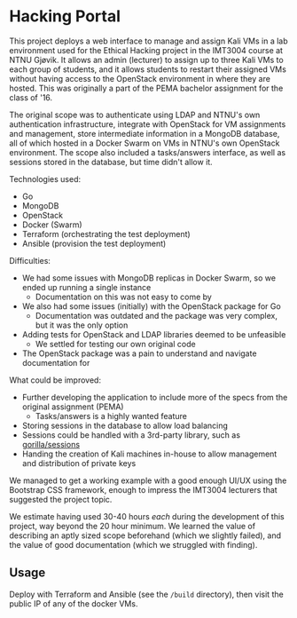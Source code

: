 # Hacking Portal

This project deploys a web interface to manage and assign Kali VMs in a lab environment used for the Ethical Hacking project in the IMT3004 course at NTNU Gjøvik. It allows an admin (lecturer) to assign up to three Kali VMs to each group of students, and it allows students to restart their assigned VMs without having access to the OpenStack environment in where they are hosted. This was originally a part of the PEMA bachelor assignment for the class of '16.

The original scope was to authenticate using LDAP and NTNU's own authentication infrastructure, integrate with OpenStack for VM assignments and management, store intermediate information in a MongoDB database, all of which hosted in a Docker Swarm on VMs in NTNU's own OpenStack environment. The scope also included a tasks/answers interface, as well as sessions stored in the database, but time didn't allow it.

Technologies used:
- Go
- MongoDB
- OpenStack
- Docker (Swarm)
- Terraform (orchestrating the test deployment)
- Ansible (provision the test deployment)

Difficulties:
- We had some issues with MongoDB replicas in Docker Swarm, so we ended up running a single instance
	- Documentation on this was not easy to come by
- We also had some issues (initially) with the OpenStack package for Go
	- Documentation was outdated and the package was very complex, but it was the only option
- Adding tests for OpenStack and LDAP libraries deemed to be unfeasible
	- We settled for testing our own original code
- The OpenStack package was a pain to understand and navigate documentation for

What could be improved:
- Further developing the application to include more of the specs from the original assignment (PEMA)
	- Tasks/answers is a highly wanted feature
- Storing sessions in the database to allow load balancing
- Sessions could be handled with a 3rd-party library, such as [gorilla/sessions](https://github.com/gorilla/sessions)
- Handing the creation of Kali machines in-house to allow management and distribution of private keys

We managed to get a working example with a good enough UI/UX using the Bootstrap CSS framework, enough to impress the IMT3004 lecturers that suggested the project topic.

We estimate having used 30-40 hours _each_ during the development of this project, way beyond the 20 hour minimum.
We learned the value of describing an aptly sized scope beforehand (which we slightly failed), and the value of good documentation (which we struggled with finding).

## Usage

Deploy with Terraform and Ansible (see the `/build` directory), then visit the public IP of any of the docker VMs.
